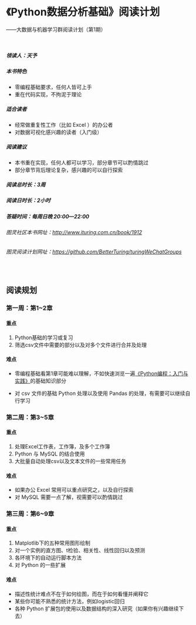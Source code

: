 # 《Python数据分析基础》阅读计划

——大数据与机器学习群阅读计划（第1期）

<br>

##### 领读人：天予

##### 本书特色

- 零编程基础要求，任何人皆可上手
- 重在代码实现，不拘泥于理论

##### 适合读者

- 经常做重复性工作（比如 Excel ）的办公者
- 对数据可视化感兴趣的读者（入门级）

##### 阅读建议

- 本书重在实现，任何人都可以学习，部分章节可以酌情跳过
- 部分章节背后理论复杂，感兴趣的可以自行探索

##### 阅读总时长：3周

##### 阅读日时长：2小时

##### 答疑时间：每周日晚 20:00—22:00

###### 图灵社区本书网址：<a href="http://www.ituring.com.cn/book/1912">http://www.ituring.com.cn/book/1912</a>
###### 图灵阅读计划网址：<a href="https://github.com/BetterTuring/turingWeChatGroups">https://github.com/BetterTuring/turingWeChatGroups</a>

<br>


## 阅读规划

<div style="margin-top:15px"></div>

### 第一周：第1~2章

<div style="margin-top:10px"></div>

#### 重点

1. Python基础的学习或复习
2. 筛选csv文件中需要的部分以及对多个文件进行合并及处理

#### 难点

- 零编程基础看第1章可能难以理解，不如快速浏览一遍<a href="http://www.ituring.com.cn/book/1861">《Python编程：入门与实践》</a>的基础知识部分

- 对 csv 文件的基础 Python 处理以及使用 Pandas 的处理，有需要可以继续自行学习

### 第二周：第3~5章

<div style="margin-top:10px"></div>

#### 重点

1. 处理Excel工作表，工作簿，及多个工作簿
2. Python 与 MySQL 的结合使用
3. 大批量自动处理csv以及文本文件的一些常用任务

#### 难点

- 如果办公 Excel 常用可以重点研究之，以及自行探索
- 对 MySQL 需要一点了解，视需要可以酌情跳过

### 第三周：第6~9章

<div style="margin-top:10px"></div>

#### 重点

1. Matplotlib下的五种常用图形绘制
2. 对一个实例的直方图、t检验、相关性、线性回归以及预测
3. 各环境下的自动运行脚本方法
4. 对 Python 的一些扩展

#### 难点

- 描述性统计难点不在于如何绘图，而在于如何看懂并阐释它
- 某些你可能不熟悉的统计方法，例如logistic回归
- 各种 Python 扩展包的使用以及数据结构的深入研究（如果你有兴趣继续下去）


